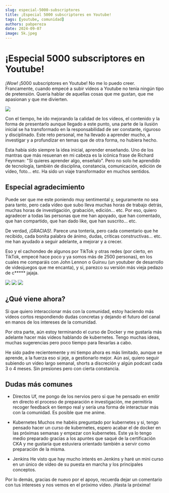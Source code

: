 ```yaml
---
slug: especial-5000-subscriptores 
title: ¡Especial 5000 subscriptores en Youtube! 
tags: [youtube, comunidad]
authors: pabpereza
date: 2024-09-07
image: 5k.jpeg
---
```


# ¡Especial 5000 subscriptores en Youtube!
¡Wow! ¡5000 subscriptores en Youtube! No me lo puedo creer. Francamente, cuando empecé a subir vídeos a Youtube no tenía ningún tipo de pretensión. Quería hablar de aquellas cosas que me gustan, que me apasionan y que me divierten. 

![](5k.jpeg)

<!-- truncate -->

Con el tiempo, he ido mejorando la calidad de los vídeos, el contenido y la forma de presentarlo aunque llegado a este punto, una parte de la ilusión inicial se ha transformado en la responsabilidad de ser constante, riguroso y disciplinado. Este reto personal, me ha llevado a aprender mucho, a investigar y a profundizar en temas que de otra forma, no hubiera hecho.

Esta había sido siempre la idea inicial, aprender enseñando. Uno de los mantras que más resuenan en mi cabeza es la icónica frase de Richard Feynman: "Si quieres aprender algo, enseñalo". Pero no solo he aprendido de tecnología, también de disciplina, constancia, comunicación, edición de vídeo, foto... etc. Ha sido un viaje transformador en muchos sentidos.

## Especial agradecimiento
Puede ser que me este poniendo muy sentimental y, seguramente no sea para tanto, pero cada vídeo que subo lleva muchas horas de trabajo detrás, muchas horas de investigación, grabación, edición... etc. Por eso, quiero agradecer a todas las personas que me han apoyado, que han comentado, que han compartido, que han dado like, que han suscrito... etc.

De verdad, ¡GRACIAS!. Parece una tontería, pero cada comentario que he recibido, cada bonita palabra de ánimo, dudas, críticas constructivas... etc. me han ayudado a seguir adelante, a mejorar y a crecer.

Eso y el cachondeo de algunos por TikTok y otras redes (por cierto, en TikTok, empecé hace poco y ya somos más de 2500 personas), en los cuales me comparáis con John Lennon o Guinxu (un youtuber de desarrollo de videojuegos que me encanta), y si, parezco su versión más vieja pedazo de c***** jajaja.

![](cap1.png)
![](cap2.png)
![](cap3.png)



## ¿Qué viene ahora?
Si que quiero interaccionar más con la comunidad, estoy haciendo más vídeos cortos respondiendo dudas concretas y dejando el futuro del canal en manos de los intereses de la comunidad.

Por otra parte, aún estoy terminando el curso de Docker y me gustaría más adelante hacer más vídeos hablando de kubernetes. Tengo muchas ideas, muchas sugerencias pero poco tiempo para llevarlas a cabo.

He sido padre recientemente y mi tiempo ahora es más limitado, aunque se aprende, a la fuerza eso si jeje, a gestionarlo mejor. Aún así, quiero seguir subiendo un vídeo largo semanal, shorts a discreción y algún podcast cada 3 o 4 meses. Sin presiones pero con cierta constancia.


## Dudas más comunes

* Directos
Uf, me pongo de los nervios pero si que he pensado en emitir en directo el proceso de preparación e investigación, me permitiría recoger feedback en tiempo real y sería una forma de interactuar más con la comunidad. Es posible que me anime.

* Kubernetes
Muchos me habéis preguntado por kubernetes y si, tengo pensado hacer un curso de kubernetes, espero acabar el de docker en las próximas semanas y empezar con kubernetes. Este ya lo tengo medio preparado gracias a los apuntes que saqué de la certificación CKA y me gustaría que estuviera orientado también a servir como preparación de la misma.

* Jenkins
He visto que hay mucho interés en Jenkins y haré un mini curso en un único de vídeo de su puesta en marcha y los principales conceptos. 


Por lo demás, gracias de nuevo por el apoyo, recuerda dejar un comentario con tus intereses y nos vemos en el próximo vídeo. ¡Hasta la próxima!

